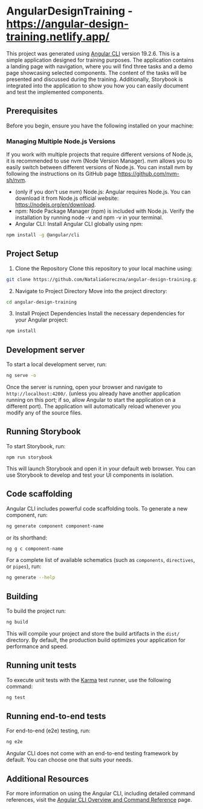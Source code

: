 # AngularDesignTraining - https://angular-design-training.netlify.app/

This project was generated using [Angular CLI](https://github.com/angular/angular-cli) version 19.2.6.
This is a simple application designed for training purposes. The application contains a landing page with navigation, where you will find three tasks and a demo page showcasing selected components. The content of the tasks will be presented and discussed during the training. Additionally, Storybook is integrated into the application to show you how you can easily document and test the implemented components.

## Prerequisites

Before you begin, ensure you have the following installed on your machine:

### Managing Multiple Node.js Versions

If you work with multiple projects that require different versions of Node.js, it is recommended to use nvm (Node Version Manager). nvm allows you to easily switch between different versions of Node.js. You can install nvm by following the instructions on its GitHub page https://github.com/nvm-sh/nvm.

- (only if you don't use nvm) Node.js: Angular requires Node.js. You can download it from Node.js official website: https://nodejs.org/en/download.
- npm: Node Package Manager (npm) is included with Node.js. Verify the installation by running node -v and npm -v in your terminal.
- Angular CLI: Install Angular CLI globally using npm:

```bash
npm install -g @angular/cli
````

## Project Setup

1. Clone the Repository
   Clone this repository to your local machine using:

```bash
git clone https://github.com/NataliaGoreczna/angular-design-training.git
```

2. Navigate to Project Directory
   Move into the project directory:

```bash
cd angular-design-training
```

3. Install Project Dependencies
   Install the necessary dependencies for your Angular project:

```bash 
npm install
```

## Development server

To start a local development server, run:

```bash
ng serve -o
```

Once the server is running, open your browser and navigate to `http://localhost:4200/`. (unless you already have another application running on this port; if so, allow Angular to start the application on a different port). The application will automatically reload whenever you modify any of the source files.

## Running Storybook

To start Storybook, run:

```
npm run storybook
```

This will launch Storybook and open it in your default web browser. You can use Storybook to develop and test your UI components in isolation.

## Code scaffolding

Angular CLI includes powerful code scaffolding tools. To generate a new component, run:

```bash
ng generate component component-name
```

or its shorthand:

```bash
ng g c component-name
```

For a complete list of available schematics (such as `components`, `directives`, or `pipes`), run:

```bash
ng generate --help
```

## Building

To build the project run:

```bash
ng build
```

This will compile your project and store the build artifacts in the `dist/` directory. By default, the production build optimizes your application for performance and speed.

## Running unit tests

To execute unit tests with the [Karma](https://karma-runner.github.io) test runner, use the following command:

```bash
ng test
```

## Running end-to-end tests

For end-to-end (e2e) testing, run:

```bash
ng e2e
```

Angular CLI does not come with an end-to-end testing framework by default. You can choose one that suits your needs.

## Additional Resources

For more information on using the Angular CLI, including detailed command references, visit the [Angular CLI Overview and Command Reference](https://angular.dev/tools/cli) page.
